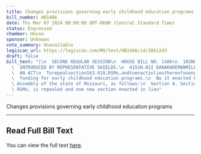 ```yaml
---
title: Changes provisions governing early childhood education programs
bill_number: HB1486
date: Thu Mar 07 2024 00:00:00 GMT-0600 (Central Standard Time)
status: Engrossed
chamber: House
sponsor: Unknown
vote_summary: Unavailable
legiscan_url: https://legiscan.com/MO/text/HB1486/id/2861243
draft: false
bill_text: "|\n  SECOND REGULAR SESSION\n  HOUSE BILL NO. 1486\n  102ND GENERAL ASSEMBLY\n\
  \  INTRODUCED BY REPRESENTATIVE SHIELDS.\n  4151H.01I DANARADEMANMILLER,ChiefClerk\n\
  \  AN ACT\n  Torepealsection163.018,RSMo,andtoenactinlieuthereofonenewsectionrelatingtostate\n\
  \  funding for early childhood education programs.\n  Be it enacted by the General\
  \ Assembly of the state of Missouri, as follows:\n  Section A. Section 163.018,\
  \ RSMo, is repealed and one new section enacted in lieu"
---
```

Changes provisions governing early childhood education programs

---

## Read Full Bill Text

You can view the full text [here](https://legiscan.com/MO/text/HB1486/id/2861243).
